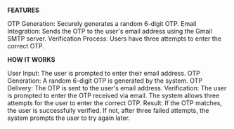 **FEATURES**

OTP Generation: Securely generates a random 6-digit OTP.
Email Integration: Sends the OTP to the user's email address using the Gmail SMTP server.
Verification Process: Users have three attempts to enter the correct OTP.



**HOW IT WORKS**

User Input: The user is prompted to enter their email address.
OTP Generation: A random 6-digit OTP is generated by the system.
OTP Delivery: The OTP is sent to the user's email address.
Verification: The user is prompted to enter the OTP received via email. The system allows three attempts for the user to enter the correct OTP.
Result: If the OTP matches, the user is successfully verified. If not, after three failed attempts, the system prompts the user to try again later.

